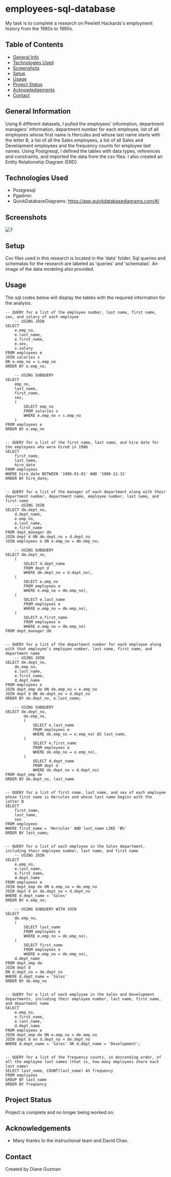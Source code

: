 # employees-sql-database
My task is to complete a research on Pewlett Hackards's employment history from the 1980s to 1990s.


## Table of Contents
* [General Info](#general-information)
* [Technologies Used](#technologies-used)
* [Screenshots](#screenshots)
* [Setup](#setup)
* [Usage](#usage)
* [Project Status](#project-status)
* [Acknowledgements](#acknowledgements)
* [Contact](#contact)


## General Information
Using 6 different datasets, I pulled the employees' information, department managers' information, department number for each employee, list of all employees whose first name is Hercules and whose last name starts with the letter B, a list of all the Sales employees, a list of all Sales and Development  employees and the frequency counts for employee last names.  Using Postgresql, I defined the tables with data types, references and constraints, and imported the data from the csv files. I also created an Entity Relationship Diagram (ERD).

## Technologies Used
- Postgresql
- Pgadmin
- QuickDatabaseDiagrams: https://app.quickdatabasediagrams.com/#/


## Screenshots
![1](https://user-images.githubusercontent.com/117790100/218594313-09e72819-20b9-49d7-82f0-05fd3d83d053.png)


## Setup
Csv files used in this research is located in the 'data' folder.  Sql queries and schematas for the research are labeled as 'queries' and 'schematas'.  An image of the data modeling also provided.


## Usage
The sql codes below will display the tables with the required information for the analysis.

```
-- QUERY for a list of the employee number, last name, first name, sex, and salary of each employee
	-- USING JOIN
SELECT
	e.emp_no,
	e.last_name,
	e.first_name,
	e.sex,
	s.salary
FROM employees e
JOIN salaries s
ON e.emp_no = s.emp_no
ORDER BY e.emp_no;

	-- USING SUBQUERY
SELECT
	emp_no,
	last_name,
	first_name,
	sex,
	(
		SELECT emp_no
		FROM salaries s
		WHERE e.emp_no = s.emp_no
	)
FROM employees e
ORDER BY e.emp_no


-- QUERY for a list of the first name, last name, and hire date for the employees who were hired in 1986
SELECT
	first_name,
	last_name,
	hire_date
FROM employees 
WHERE hire_date BETWEEN '1986-01-01' AND '1986-12-31'
ORDER BY hire_date;


-- QUERY for a list of the manager of each department along with their department number, department name, employee number, last name, and first name
	-- USING JOIN
SELECT dm.dept_no,
	d.dept_name,
	e.emp_no,
	e.last_name,
	e.first_name
FROM dept_manager dm
JOIN dept d ON dm.dept_no = d.dept_no
JOIN employees e ON e.emp_no = dm.emp_no;

	-- USING SUBQUERY
SELECT dm.dept_no,
	(
		SELECT d.dept_name
		FROM dept d
		WHERE dm.dept_no = d.dept_no),
	(
		SELECT e.emp_no
		FROM employees e
		WHERE e.emp_no = dm.emp_no),
	(
		SELECT e.last_name
		FROM employees e
		WHERE e.emp_no = dm.emp_no),
	(
		SELECT e.first_name
		FROM employees e
		WHERE e.emp_no = dm.emp_no)
FROM dept_manager dm


-- QUERY for a list of the department number for each employee along with that employee’s employee number, last name, first name, and department name
	-- USING JOIN
SELECT de.dept_no,
	de.emp_no,
	e.last_name,
	e.first_name,
	d.dept_name
FROM employees e
JOIN dept_emp de ON de.emp_no = e.emp_no
JOIN dept d ON de.dept_no = d.dept_no
ORDER BY de.dept_no, e.last_name;

	-- USING SUBQUERY
SELECT de.dept_no,
		de.emp_no,
		(
			SELECT e.last_name
			FROM employees e
			WHERE de.emp_no = e.emp_no) AS last_name,
		(
			SELECT e.first_name
			FROM employees e
			WHERE de.emp_no = e.emp_no),
		(
			SELECT d.dept_name
			FROM dept d
			WHERE de.dept_no = d.dept_no)
FROM dept_emp de
ORDER BY de.dept_no, last_name


-- QUERY for a list of first name, last name, and sex of each employee whose first name is Hercules and whose last name begins with the letter B
SELECT
	first_name,
	last_name,
	sex
FROM employees 
WHERE first_name = 'Hercules' AND last_name LIKE 'B%'
ORDER BY last_name;


-- QUERY for a list of each employee in the Sales department, including their employee number, last name, and first name
	-- USING JOIN
SELECT
	e.emp_no,
	e.last_name,
	e.first_name,
	d.dept_name
FROM employees e
JOIN dept_emp de ON e.emp_no = de.emp_no
JOIN dept d on de.dept_no = d.dept_no
WHERE d.dept_name = 'Sales'
ORDER BY e.emp_no;

	-- USING SUBQUERY WITH JOIN
SELECT 
	de.emp_no, 
	(
		SELECT last_name
	 	FROM employees e
	 	WHERE e.emp_no = de.emp_no),
	(
		SELECT first_name
	 	FROM employees e
	 	WHERE e.emp_no = de.emp_no),
	d.dept_name
FROM dept_emp de
JOIN dept d
ON d.dept_no = de.dept_no
WHERE d.dept_name = 'Sales'
ORDER BY de.emp_no


-- QUERY for a list of each employee in the Sales and Development departments, including their employee number, last name, first name, and department name 
SELECT
	e.emp_no,
	e.first_name,
	e.last_name,
	d.dept_name
FROM employees e
JOIN dept_emp de ON e.emp_no = de.emp_no
JOIN dept d on d.dept_no = de.dept_no
WHERE d.dept_name = 'Sales' OR d.dept_name = 'Development';


-- QUERY for a list of the frequency counts, in descending order, of all the employee last names (that is, how many employees share each last name)
SELECT last_name, COUNT(last_name) AS frequency
FROM employees
GROUP BY last_name
ORDER BY frequency
```


## Project Status
Project is complete and no longer being worked on.



## Acknowledgements
- Many thanks to the instructional team and David Chao.

## Contact
Created by Diane Guzman

